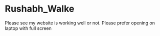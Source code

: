 # Rushabh_Walke
Please see my website is working well or not. Please prefer opening on laptop with full screen
